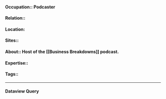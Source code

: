 #### Occupation:: Podcaster
#### Relation::
#### Location:
#### Sites::
#### About:: Host of the [[Business Breakdowns]] podcast.
#### Expertise::
#### Tags::

---
#### Dataview Query
```dataview
```